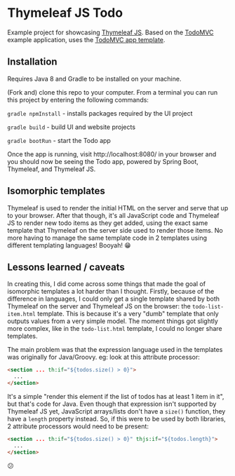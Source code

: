 
Thymeleaf JS Todo
=================

Example project for showcasing [Thymeleaf JS](https://github.com/ultraq/thymeleaf-js).
Based on the [TodoMVC](http://todomvc.com/) example application, uses the
[TodoMVC app template](https://github.com/tastejs/todomvc-app-template).


Installation
------------

Requires Java 8 and Gradle to be installed on your machine.

(Fork and) clone this repo to your computer.  From a terminal you can run this
project by entering the following commands:
 
`gradle npmInstall` - installs packages required by the UI project

`gradle build` - build UI and website projects

`gradle bootRun` - start the Todo app

Once the app is running, visit http://localhost:8080/ in your browser and you
should now be seeing the Todo app, powered by Spring Boot, Thymeleaf, and
Thymeleaf JS.


Isomorphic templates
--------------------

Thymeleaf is used to render the initial HTML on the server and serve that up to
your browser.  After that though, it's all JavaScript code and Thymeleaf JS to
render new todo items as they get added, using the exact same template that
Thymeleaf on the server side used to render those items.  No more having to
manage the same template code in 2 templates using different templating
languages!  Booyah! 😁


Lessons learned / caveats
-------------------------

In creating this, I did come across some things that made the goal of isomorphic
templates a lot harder than I thought.  Firstly, because of the difference in
languages, I could only get a single template shared by both Thymeleaf on the
server and Thymeleaf JS on the browser: the `todo-list-item.html` template.
This is because it's a very "dumb" template that only outputs values from a very
simple model.  The moment things got slightly more complex, like in the
`todo-list.html` template, I could no longer share templates.

The main problem was that the expression language used in the templates was
originally for Java/Groovy.  eg: look at this attribute processor:

```html
<section ... th:if="${todos.size() > 0}">
  ...
</section>
```

It's a simple "render this element if the list of todos has at least 1 item in
it", but that's code for Java.  Even though that expression isn't supported by
Thymeleaf JS yet, JavaScript arrays/lists don't have a `size()` function, they
have a `length` property instead.  So, if this were to be used by both libraries,
2 attribute processors would need to be present:

```html
<section ... th:if="${todos.size() > 0}" thjs:if="${todos.length}">
  ...
</section>
```

😕
